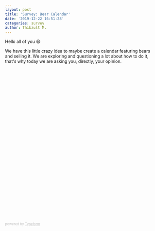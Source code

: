 ```yaml
---
layout: post
title: 'Survey: Bear Calendar'
date: '2019-12-22 16:51:28'
categories: survey
author: Thibault M.
---
```

Hello all of you 😃

We have this little crazy idea to maybe create a calendar featuring bears and selling it. We are exploring and questioning a lot about how to do it, that's why today we are asking you, directly, your opinion.

<div class="typeform-widget" data-url="https://thibault.typeform.com/to/wHN8QP" style="width: 100%; height: 500px;"></div> <script> (function() { var qs,js,q,s,d=document, gi=d.getElementById, ce=d.createElement, gt=d.getElementsByTagName, id="typef_orm", b="https://embed.typeform.com/"; if(!gi.call(d,id)) { js=ce.call(d,"script"); js.id=id; js.src=b+"embed.js"; q=gt.call(d,"script")[0]; q.parentNode.insertBefore(js,q) } })() </script> <div style="font-family: Sans-Serif;font-size: 12px;color: #999;opacity: 0.5; padding-top: 5px;"> powered by <a href="https://admin.typeform.com/signup?utm_campaign=wHN8QP&utm_source=typeform.com-720-Pro&utm_medium=typeform&utm_content=typeform-embedded-poweredbytypeform&utm_term=EN" style="color: #999" target="_blank">Typeform</a> </div>
